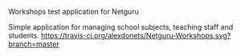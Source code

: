 Workshops test application for Netguru

Simple application for managing school subjects, teaching staff and students.
https://travis-ci.org/alexdonets/Netguru-Workshops.svg?branch=master
